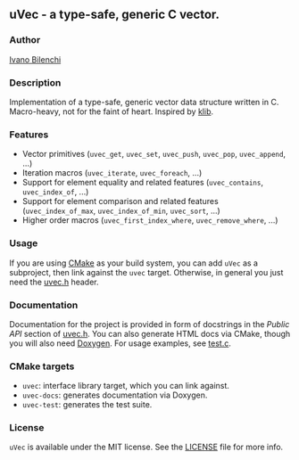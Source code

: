 ## uVec - a type-safe, generic C vector.

### Author

[Ivano Bilenchi](https://ivanobilenchi.com)

### Description

Implementation of a type-safe, generic vector data structure written in C.
Macro-heavy, not for the faint of heart.
Inspired by [klib](https://github.com/attractivechaos/klib).

### Features

- Vector primitives (`uvec_get`, `uvec_set`, `uvec_push`, `uvec_pop`, `uvec_append`, ...)
- Iteration macros (`uvec_iterate`, `uvec_foreach`, ...)
- Support for element equality and related features (`uvec_contains`, `uvec_index_of`, ...)
- Support for element comparison and related features (`uvec_index_of_max`, `uvec_index_of_min`, `uvec_sort`, ...)
- Higher order macros (`uvec_first_index_where`, `uvec_remove_where`, ...)

### Usage

If you are using [CMake](https://cmake.org) as your build system, you can add `uVec` as
a subproject, then link against the `uvec` target. Otherwise, in general you just need
the [uvec.h](include/uvec.h) header.

### Documentation

Documentation for the project is provided in form of docstrings in the *Public API* section
of [uvec.h](include/uvec.h). You can also generate HTML docs via CMake, though you will
also need [Doxygen](http://www.doxygen.nl). For usage examples, see [test.c](test/test.c).

### CMake targets

- `uvec`: interface library target, which you can link against.
- `uvec-docs`: generates documentation via Doxygen.
- `uvec-test`: generates the test suite.

### License

`uVec` is available under the MIT license. See the [LICENSE](./LICENSE) file for more info.
